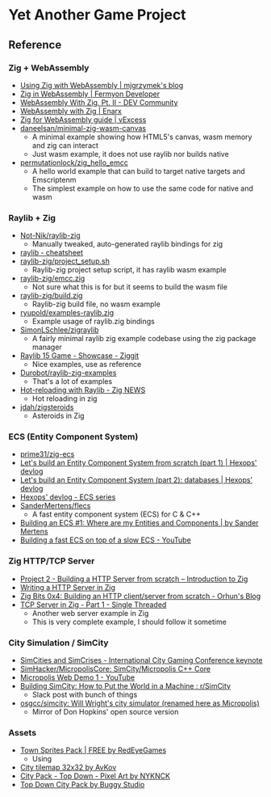 # Yet Another Game Project

## Reference

### Zig + WebAssembly

- [Using Zig with WebAssembly | mjgrzymek's blog](https://blog.mjgrzymek.com/blog/zigwasm)
- [Zig in WebAssembly | Fermyon Developer](https://developer.fermyon.com/wasm-languages/zig)
- [WebAssembly With Zig, Pt. II - DEV Community](https://dev.to/sleibrock/webassembly-with-zig-pt-ii-ei7)
- [WebAssembly with Zig | Enarx](https://enarx.dev/docs/webassembly/zig)
- [Zig for WebAssembly guide | vExcess](https://vexcess.github.io/blog/zig-for-webassembly-guide.html)
- [daneelsan/minimal-zig-wasm-canvas](https://github.com/daneelsan/minimal-zig-wasm-canvas/tree/master)
  - A minimal example showing how HTML5's canvas, wasm memory and zig can interact
  - Just wasm example, it does not use raylib nor builds native
- [permutationlock/zig_hello_emcc](https://github.com/permutationlock/zig_hello_emcc/tree/main)
  - A hello world example that can build to target native targets and Emscriptenm
  - The simplest example on how to use the same code for native and wasm

### Raylib + Zig
- [Not-Nik/raylib-zig](https://github.com/Not-Nik/raylib-zig)
  - Manually tweaked, auto-generated raylib bindings for zig
- [raylib - cheatsheet](https://www.raylib.com/cheatsheet/cheatsheet.html)
- [raylib-zig/project_setup.sh](https://github.com/Not-Nik/raylib-zig/blob/devel/project_setup.sh#L32C5-L32C42)
  - Raylib-zig project setup script, it has raylib wasm example
- [raylib-zig/emcc.zig](https://github.com/Not-Nik/raylib-zig/blob/devel/emcc.zig)
  - Not sure what this is for but it seems to build the wasm file
- [raylib-zig/build.zig](https://github.com/Not-Nik/raylib-zig/blob/devel/build.zig)
  - Raylib-zig build file, no wasm example
- [ryupold/examples-raylib.zig](https://github.com/ryupold/examples-raylib.zig)
  - Example usage of raylib.zig bindings
- [SimonLSchlee/zigraylib](https://github.com/SimonLSchlee/zigraylib/tree/main)
  - A fairly minimal raylib zig example codebase using the zig package manager
- [Raylib 15 Game - Showcase - Ziggit](https://ziggit.dev/t/raylib-15-game/5233)
  - Nice examples, use as reference
- [Durobot/raylib-zig-examples](https://github.com/Durobot/raylib-zig-examples)
  - That's a lot of examples
- [Hot-reloading with Raylib - Zig NEWS](https://zig.news/perky/hot-reloading-with-raylib-4bf9)
  - Hot reloading in zig
- [jdah/zigsteroids](https://github.com/jdah/zigsteroids/tree/main)
  - Asteroids in Zig

### ECS (Entity Component System)
- [prime31/zig-ecs](https://github.com/prime31/zig-ecs/tree/master?tab=readme-ov-file)
- [Let's build an Entity Component System from scratch (part 1) | Hexops' devlog](https://devlog.hexops.com/2022/lets-build-ecs-part-1/)
- [Let's build an Entity Component System (part 2): databases | Hexops' devlog](https://devlog.hexops.com/2022/lets-build-ecs-part-2-databases/)
- [Hexops' devlog - ECS series](https://devlog.hexops.com/categories/build-an-ecs/)
- [SanderMertens/flecs](https://github.com/SanderMertens/flecs?tab=readme-ov-file)
  - A fast entity component system (ECS) for C & C++
- [Building an ECS #1: Where are my Entities and Components | by Sander Mertens](https://ajmmertens.medium.com/building-an-ecs-1-where-are-my-entities-and-components-63d07c7da742)
- [Building a fast ECS on top of a slow ECS - YouTube](https://www.youtube.com/watch?v=71RSWVyOMEY)

### Zig HTTP/TCP Server
- [Project 2 - Building a HTTP Server from scratch – Introduction to Zig](https://pedropark99.github.io/zig-book/Chapters/04-http-server.html)
- [Writing a HTTP Server in Zig](https://www.pedaldrivenprogramming.com/2024/03/writing-a-http-server-in-zig/)
- [Zig Bits 0x4: Building an HTTP client/server from scratch - Orhun's Blog](https://blog.orhun.dev/zig-bits-04/)
- [TCP Server in Zig - Part 1 - Single Threaded](https://www.openmymind.net/TCP-Server-In-Zig-Part-1-Single-Threaded/)
  - Another web server example in Zig
  - This is very complete example, I should follow it sometime

### City Simulation / SimCity
- [SimCities and SimCrises - International City Gaming Conference keynote](https://molleindustria.org/GamesForCities/)
- [SimHacker/MicropolisCore: SimCity/Micropolis C++ Core](https://github.com/SimHacker/MicropolisCore)
- [Micropolis Web Demo 1 - YouTube](https://www.youtube.com/watch?v=wlHGfNlE8Os)
- [Building SimCity: How to Put the World in a Machine : r/SimCity](https://www.reddit.com/r/SimCity/comments/1dhrxrm/building_simcity_how_to_put_the_world_in_a_machine/)
  - Slack post with bunch of things
- [osgcc/simcity: Will Wright's city simulator (renamed here as Micropolis)](https://github.com/osgcc/simcity)
  - Mirror of Don Hopkins' open source version

### Assets
- [Town Sprites Pack | FREE by RedEyeGames](https://red-eye-games.itch.io/freetownspritespack?download)
  - Using
- [City tilemap 32x32 by AvKov](https://avkov.itch.io/city-tilemap-32x32)
- [City Pack - Top Down - Pixel Art by NYKNCK](https://nyknck.itch.io/citypackpixelart)
- [Top Down City Pack by Buggy Studio](https://buggystudio.itch.io/top-down-city-pack)